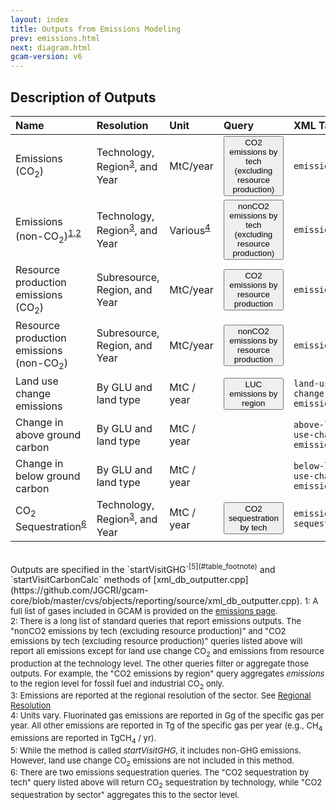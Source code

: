 ```yaml
---
layout: index
title: Outputs from Emissions Modeling
prev: emissions.html
next: diagram.html
gcam-version: v6 
---
```


## Description of Outputs

| Name | Resolution | Unit | Query | XML Tag |
| :--- | :--- | :--- | :--- | :--- |
|Emissions (CO<sub>2</sub>)|Technology, Region<sup>[3](#table_footnote)</sup>, and Year|MtC/year|<span id="CO2 emissions by tech (excluding resource production)"><button onclick='getQuery("CO2 emissions by tech (excluding resource production)", "CO2 emissions by tech (excluding resource production")'>CO2 emissions by tech (excluding resource production)</button></span>|`emissions`|
| Emissions (non-CO<sub>2</sub>)<sup>[1,2](#table_footnote)</sup> |  Technology, Region<sup>[3](#table_footnote)</sup>, and Year | Various<sup>[4](#table_footnote)</sup>  | <span id="nonCO2 emissions by tech (excluding resource production)"><button onclick='getQuery("nonCO2 emissions by tech (excluding resource production)", "nonCO2 emissions by tech (excluding resource production)")'>nonCO2 emissions by tech (excluding resource production)</button></span> | `emissions` |
|Resource production emissions (CO<sub>2</sub>)|Subresource, Region, and Year|MtC/year|<span id="CO2 emissions by resource production"><button onclick='getQuery("CO2 emissions by resource production", "CO2 emissions by resource production")'>CO2 emissions by resource production</button></span>|`emissions`|
|Resource production emissions (non-CO<sub>2</sub>)|Subresource, Region, and Year|MtC/year|<span id="CO2 emissions by resource production"><button onclick='getQuery("nonCO2 emissions by resource production", "nonCO2 emissions by resource production")'>nonCO2 emissions by resource production</button></span>|`emissions`|
| Land use change emissions | By GLU and land type | MtC / year | <span id="LUC emissions by region"><button onclick='getQuery("LUC emissions by region", "LUC emissions by region")'>LUC emissions by region</button></span> | `land-use-change-emission` |
| Change in above ground carbon | By GLU and land type | MtC / year |  | `above-land-use-change-emission`|
| Change in below ground carbon | By GLU and land type | MtC / year |  | `below-land-use-change-emission`|
| CO<sub>2</sub> Sequestration<sup>[6](#table_footnote)</sup> |  Technology, Region<sup>[3](#table_footnote)</sup>, and Year | MtC / year  | <span id="CO2 sequestration by tech"><button onclick='getQuery("CO2 sequestration by tech", "CO2 sequestration by tech")'>CO2 sequestration by tech</button></span> | `emissions-sequestered` |

<br/>
Outputs are specified in the `startVisitGHG`<sup>[5](#table_footnote)</sup> and `startVisitCarbonCalc` methods of [xml_db_outputter.cpp](https://github.com/JGCRI/gcam-core/blob/master/cvs/objects/reporting/source/xml_db_outputter.cpp). 

<font size="-1">
<a name="table_footnote">1</a>: A full list of gases included in GCAM is provided on the <a href="emissions.html#iamc-reference-card">emissions page</a>.  <br/>
<a name="table_footnote">2</a>: There is a long list of standard queries that report emissions outputs. The "nonCO2 emissions by tech (excluding resource production)"  and "CO2 emissions by tech (excluding resource production)" queries listed above will report all emissions except for land use change CO<sub>2</sub> and emissions from resource production at the technology level. The other queries filter or aggregate those outputs. For example, the "CO2 emissions by region" query aggregates <i>emissions</i> to the region level for fossil fuel and industrial CO<sub>2</sub> only.   <br/>
<a name="table_footnote">3</a>: Emissions are reported at the regional resolution of the sector. See <a href="common_assumptions.html#regional-resolution">Regional Resolution</a>      <br/>
<a name="table_footnote">4</a>: Units vary. Fluorinated gas emissions are reported in Gg of the specific gas per year. All other emissions are reported in Tg of the specific gas per year (e.g., CH<sub>4</sub> emissions are reported in TgCH<sub>4</sub> / yr).    <br/>
<a name="table_footnote">5</a>: While the method is called <i>startVisitGHG</i>, it includes non-GHG emissions. However, land use change CO<sub>2</sub> emissions are not included in this method.     <br/>
<a name="table_footnote">6</a>: There are two emissions sequestration queries. The "CO2 sequestration by tech" query listed above will return CO<sub>2</sub> sequestration by technology, while "CO2 sequestration by sector" aggregates this to the sector level.     <br/>
</font>